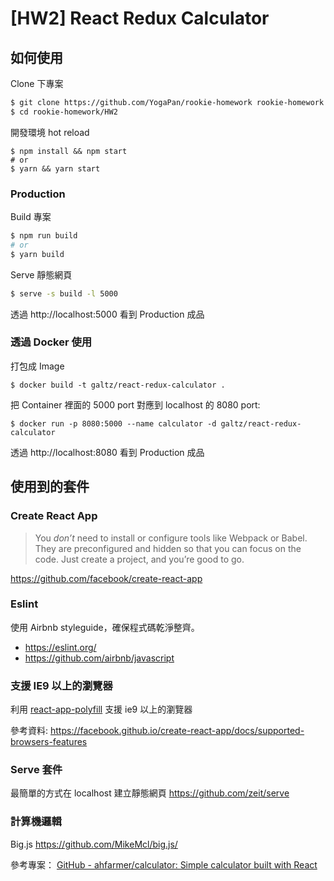 # [HW2] React Redux Calculator

## 如何使用
Clone 下專案
```sh
$ git clone https://github.com/YogaPan/rookie-homework rookie-homework
$ cd rookie-homework/HW2
```

開發環境 hot reload
```shell
$ npm install && npm start
# or
$ yarn && yarn start
```

### Production

Build 專案
```sh
$ npm run build
# or
$ yarn build
```

Serve 靜態網頁
```sh
$ serve -s build -l 5000
```

透過 http://localhost:5000 看到 Production 成品

### 透過 Docker 使用

打包成 Image
```shell
$ docker build -t galtz/react-redux-calculator .
```

把 Container 裡面的 5000 port 對應到 localhost 的 8080 port:
```shell
$ docker run -p 8080:5000 --name calculator -d galtz/react-redux-calculator
```

透過 http://localhost:8080 看到 Production 成品

## 使用到的套件

### Create React App

> You *don’t* need to install or configure tools like Webpack or Babel.
> They are preconfigured and hidden so that you can focus on the code.
> Just create a project, and you’re good to go.

https://github.com/facebook/create-react-app

### Eslint
使用 Airbnb styleguide，確保程式碼乾淨整齊。

* https://eslint.org/
* https://github.com/airbnb/javascript

### 支援 IE9 以上的瀏覽器
利用  [react-app-polyfill](https://github.com/facebook/create-react-app/blob/master/packages/react-app-polyfill/README.md)  支援 ie9 以上的瀏覽器

參考資料:
https://facebook.github.io/create-react-app/docs/supported-browsers-features

### Serve 套件
最簡單的方式在 localhost 建立靜態網頁
https://github.com/zeit/serve 

### 計算機邏輯
Big.js
https://github.com/MikeMcl/big.js/

參考專案：
[GitHub - ahfarmer/calculator: Simple calculator built with React](https://github.com/ahfarmer/calculator)

